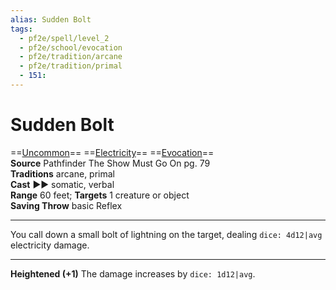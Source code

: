 ```yaml
---
alias: Sudden Bolt
tags:
  - pf2e/spell/level_2
  - pf2e/school/evocation
  - pf2e/tradition/arcane
  - pf2e/tradition/primal
  - 151:
---
```


# Sudden Bolt

==[Uncommon](Uncommon.md)== ==[Electricity](Electricity.md)== ==[Evocation](Evocation.md)==  
__Source__ Pathfinder The Show Must Go On pg. 79  
**Traditions** arcane, primal  
**Cast** ►► somatic, verbal  
**Range** 60 feet; **Targets** 1 creature or object  
**Saving Throw** basic Reflex

---

You call down a small bolt of lightning on the target, dealing `dice: 4d12|avg` electricity damage.

<hr>

**Heightened (+1)** The damage increases by `dice: 1d12|avg`.
